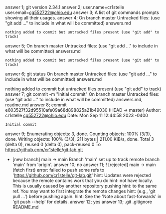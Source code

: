 answer 1; git version 2.34.1
answer 2; user.name=cr1stelle user.email=cg552722@ohio.edu
answer 3; A list of git commands prompts showing all their usages.
answer 4; On branch master
    Untracked files:
     (use "git add <file>..." to include in what will be committed)
        answers.md

    nothing added to commit but untracked files present (use "git add" to track)
answer 5; On branch master
    Untracked files:
      (use "git add <file>..." to include in what will be committed)
        answers.md

    nothing added to commit but untracked files present (use "git add" to track)
answer 6; git status
On branch master
Untracked files:
  (use "git add <file>..." to include in what will be committed)
        answers.md

nothing added to commit but untracked files present (use "git add" to track)
answer 7; git commit -m "Initial commit"
On branch master
Untracked files:
  (use "git add <file>..." to include in what will be committed)
        answers.md, readme.md
answer 8; commit e603527f32d95510afe09a68d898825a21b49030 (HEAD -> master)
Author: cr1stelle <cg552722@ohio.edu>
Date:   Mon Sep 11 12:44:58 2023 -0400

    Initial commit
answer 9; Enumerating objects: 3, done.
Counting objects: 100% (3/3), done.
Writing objects: 100% (3/3), 211 bytes | 211.00 KiB/s, done.
Total 3 (delta 0), reused 0 (delta 0), pack-reused 0
To https://github.com/cr1stelle/git-lab.git
 * [new branch]      main -> main
Branch 'main' set up to track remote branch 'main' from 'origin'.
answer 10; no
answer 11;  ! [rejected]        main -> main (fetch first)
error: failed to push some refs to 'https://github.com/cr1stelle/git-lab.git'
hint: Updates were rejected because the remote contains work that you do
hint: not have locally. This is usually caused by another repository pushing
hint: to the same ref. You may want to first integrate the remote changes
hint: (e.g., 'git pull ...') before pushing again.
hint: See the 'Note about fast-forwards' in 'git push --help' for details.
answer 12; yes
answer 13; .git .gitignore README.md
